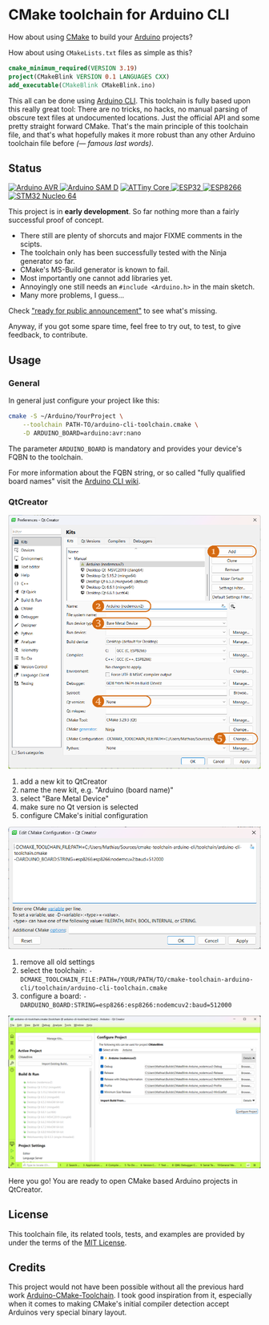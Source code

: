 # CMake toolchain for Arduino CLI

How about using [CMake](https://cmake.org) to build your [Arduino](https://arduino.cc/) projects?

How about using `CMakeLists.txt` files as simple as this?

```CMake
cmake_minimum_required(VERSION 3.19)
project(CMakeBlink VERSION 0.1 LANGUAGES CXX)
add_executable(CMakeBlink CMakeBlink.ino)
```

This all can be done using [Arduino CLI](https://github.com/arduino/arduino-cli).
This toolchain is fully based upon this really great tool: There are no tricks, no hacks, 
no manual parsing of obscure text files at undocumented locations. Just the official
API and some pretty straight forward CMake. That's the main principle of this toolchain
file, and that's what hopefully makes it more robust than any other Arduino toolchain
file before *(— famous last words)*.

## Status

[![Arduino AVR    ][ArduinoAVR.svg] ][ArduinoAVR.yml]
[![Arduino SAM D  ][ArduinoSAMD.svg]][ArduinoSAMD.yml]
[![ATTiny Core    ][ATTinyCore.svg] ][ATTinyCore.yml]
[![ESP32          ][ESP32.svg]      ][ESP32.yml]
[![ESP8266        ][ESP8266.svg]    ][ESP8266.yml]
[![STM32 Nucleo 64][STM32.svg]      ][STM32.yml]

This project is in **early development**.
So far nothing more than a fairly successful proof of concept.

- There still are plenty of shorcuts and major FIXME comments in the scipts.
- The toolchain only has been successfully tested with the Ninja generator so far.
- CMake's MS-Build generator is known to fail.
- Most importantly one cannot add libraries yet.
- Annoyingly one still needs an `#include <Arduino.h>` in the main sketch.
- Many more problems, I guess...

Check ["ready for public announcement"][milestone-2] to see what's missing.

Anyway, if you got some spare time, feel free to try out, to test, to give feedback,
to contribute.

## Usage
### General

In general just configure your project like this:

```Bash
cmake -S ~/Arduino/YourProject \
    --toolchain PATH-TO/arduino-cli-toolchain.cmake \
    -D ARDUINO_BOARD=arduino:avr:nano
```

The parameter `ARDUINO_BOARD` is mandatory and provides your device's FQBN to the toolchain.

For more information about the FQBN string, or so called "fully qualified board names" visit
the [Arduino CLI wiki](https://arduino.github.io/arduino-cli/1.0/FAQ/#whats-the-fqbn-string).

### QtCreator

![Setup a new kit](.assets/qtcreator-kit-setup.png)

1. add a new kit to QtCreator
2. name the new kit, e.g. "Arduino (board name)"
3. select "Bare Metal Device"
4. make sure no Qt version is selected
5. configure CMake's initial configuration

![Configure the kit's CMake settings](.assets/qtcreator-kit-setup-cmake.png)

1. remove all old settings
2. select the toolchain: `-DCMAKE_TOOLCHAIN_FILE:PATH=/YOUR/PATH/TO/cmake-toolchain-arduino-cli/toolchain/arduino-cli-toolchain.cmake`
3. configure a board: `-DARDUINO_BOARD:STRING=esp8266:esp8266:nodemcuv2:baud=512000`

![Setup a project](.assets/qtcreator-project-setup.png)

Here you go! You are ready to open CMake based Arduino projects in QtCreator.

## License

This toolchain file, its related tools, tests, and examples are provided by under the terms
of the [MIT License](LICENSE).

## Credits

This project would not have been possible without all the previous hard work
[Arduino-CMake-Toolchain](https://github.com/a9183756-gh/Arduino-CMake-Toolchain).
I took good inspiration from it, especially when it comes to making CMake's initial
compiler detection accept Arduinos very special binary layout.



[ArduinoAVR.svg]:  https://github.com/hasselmm/cmake-toolchain-arduino-cli/actions/workflows/Test-ArduinoAVR.yml/badge.svg
[ArduinoSAMD.svg]: https://github.com/hasselmm/cmake-toolchain-arduino-cli/actions/workflows/Test-ArduinoSAMD.yml/badge.svg
[ATTinyCore.svg]:  https://github.com/hasselmm/cmake-toolchain-arduino-cli/actions/workflows/Test-ATTinyCore.yml/badge.svg
[ESP32.svg]:       https://github.com/hasselmm/cmake-toolchain-arduino-cli/actions/workflows/Test-ESP32.yml/badge.svg
[ESP8266.svg]:     https://github.com/hasselmm/cmake-toolchain-arduino-cli/actions/workflows/Test-ESP8266.yml/badge.svg
[STM32.svg]:       https://github.com/hasselmm/cmake-toolchain-arduino-cli/actions/workflows/Test-STM32.yml/badge.svg

[ArduinoAVR.yml]:  https://github.com/hasselmm/cmake-toolchain-arduino-cli/actions/workflows/Test-ArduinoAVR.yml
[ArduinoSAMD.yml]: https://github.com/hasselmm/cmake-toolchain-arduino-cli/actions/workflows/Test-ArduinoSAMD.yml
[ATTinyCore.yml]:  https://github.com/hasselmm/cmake-toolchain-arduino-cli/actions/workflows/Test-ATTinyCore.yml
[ESP32.yml]:       https://github.com/hasselmm/cmake-toolchain-arduino-cli/actions/workflows/Test-ESP32.yml
[ESP8266.yml]:     https://github.com/hasselmm/cmake-toolchain-arduino-cli/actions/workflows/Test-ESP8266.yml
[STM32.yml]:       https://github.com/hasselmm/cmake-toolchain-arduino-cli/actions/workflows/Test-STM32.yml

[milestone-2]:     https://github.com/hasselmm/cmake-toolchain-arduino-cli/milestone/2
